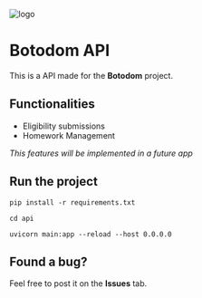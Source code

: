 ![logo](https://cloud-4pkcyuheh-hack-club-bot.vercel.app/0design_sem_nome__2_.png)

# Botodom API

This is a API made for the __Botodom__ project.

## Functionalities

* Eligibility submissions
* Homework Management

*This features will be implemented in a future app*

## Run the project

`pip install -r requirements.txt`

`cd api`

`uvicorn main:app --reload --host 0.0.0.0`

## Found a bug?

Feel free to post it on the **Issues** tab.
